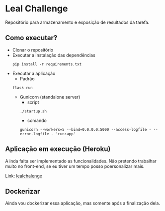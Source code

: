 # Leal Challenge
Repositório para armazenamento e exposição de resultados da tarefa.

## Como executar?
* Clonar o repositório
* Executar a instalação das dependências
  ```shell script
  pip install -r requirements.txt
  ```
* Executar a aplicação
    * Padrão
    ```shell script
    flask run
    ```
    * Gunicorn (standalone server)
        * script
        ```shell script
        ./startup.sh
        ```
        * comando
        ```shell script
        gunicorn --workers=5 --bind=0.0.0.0:5000 --access-logfile - --error-logfile - 'run:app'
        ```

## Aplicação em execução (Heroku)
    
A inda falta ser implementado as funcionalidades. Não pretendo trabalhar muito no front-end, se eu tiver
um tempo posso poersonalizar mais.
    
Link: [lealchalenge](https://lealchalenge.herokuapp.com/)
    
## Dockerizar

Ainda vou dockerizar essa aplicação, mas somente após a finalização dela.